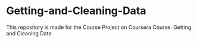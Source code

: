 # Getting-and-Cleaning-Data

This repository is made for the Course Project on Coursera Course: Getting and Cleaning Data





